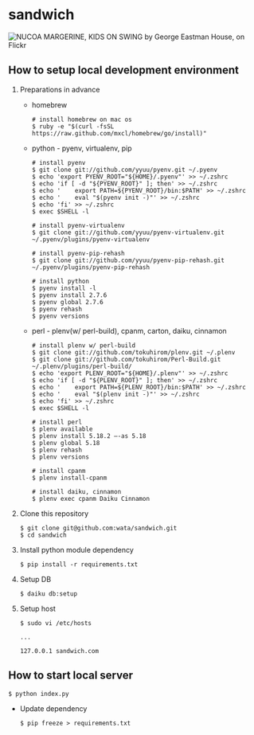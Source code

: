 sandwich
====================

![NUCOA MARGERINE, KIDS ON SWING by George Eastman House, on Flickr](https://farm4.staticflickr.com/3113/3122866921_5384bfae46_m.jpg "NUCOA MARGERINE, KIDS ON SWING by George Eastman House, on Flickr")

How to setup local development environment
---------------------------------------------

1. Preparations in advance
    * homebrew  
        ```
        # install homebrew on mac os
        $ ruby -e "$(curl -fsSL https://raw.github.com/mxcl/homebrew/go/install)"

        ```
    * python - pyenv, virtualenv, pip
        ```
        # install pyenv
        $ git clone git://github.com/yyuu/pyenv.git ~/.pyenv
        $ echo 'export PYENV_ROOT="${HOME}/.pyenv"' >> ~/.zshrc
        $ echo 'if [ -d "${PYENV_ROOT}" ]; then' >> ~/.zshrc
        $ echo '    export PATH=${PYENV_ROOT}/bin:$PATH' >> ~/.zshrc
        $ echo '    eval "$(pyenv init -)"' >> ~/.zshrc
        $ echo 'fi' >> ~/.zshrc
        $ exec $SHELL -l

        # install pyenv-virtualenv
        $ git clone git://github.com/yyuu/pyenv-virtualenv.git  ~/.pyenv/plugins/pyenv-virtualenv

        # install pyenv-pip-rehash
        $ git clone git://github.com/yyuu/pyenv-pip-rehash.git ~/.pyenv/plugins/pyenv-pip-rehash

        # install python
        $ pyenv install -l
        $ pyenv install 2.7.6
        $ pyenv global 2.7.6
        $ pyenv rehash
        $ pyenv versions
        ```
    * perl - plenv(w/ perl-build), cpanm, carton, daiku, cinnamon
        ```
        # install plenv w/ perl-build
        $ git clone git://github.com/tokuhirom/plenv.git ~/.plenv
        $ git clone git://github.com/tokuhirom/Perl-Build.git ~/.plenv/plugins/perl-build/
        $ echo 'export PLENV_ROOT="${HOME}/.plenv"' >> ~/.zshrc
        $ echo 'if [ -d "${PLENV_ROOT}" ]; then' >> ~/.zshrc
        $ echo '    export PATH=${PLENV_ROOT}/bin:$PATH' >> ~/.zshrc
        $ echo '    eval "$(plenv init -)"' >> ~/.zshrc
        $ echo 'fi' >> ~/.zshrc
        $ exec $SHELL -l

        # install perl
        $ plenv available
        $ plenv install 5.18.2 —-as 5.18
        $ plenv global 5.18
        $ plenv rehash
        $ plenv versions

        # install cpanm
        $ plenv install-cpanm

        # install daiku, cinnamon
        $ plenv exec cpanm Daiku Cinnamon
        ```
2. Clone this repository

    ```
    $ git clone git@github.com:wata/sandwich.git
    $ cd sandwich
    ```
3. Install python module dependency

    ```
    $ pip install -r requirements.txt
    ```

4. Setup DB

    ```
    $ daiku db:setup
    ```

5. Setup host

    ```
    $ sudo vi /etc/hosts

    ...

    127.0.0.1 sandwich.com
    ```

How to start local server
---------------------------------------------

```
$ python index.py
```

* Update dependency
    ```
    $ pip freeze > requirements.txt

    ```

